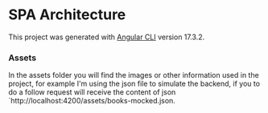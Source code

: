 # SPA Architecture

This project was generated with [Angular CLI](https://github.com/angular/angular-cli) version 17.3.2.


### Assets
In the assets folder you will find the images or other information used in the project, for example I'm using the json file to simulate the backend, if you to do a follow request will receive the content of json `http://localhost:4200/assets/books-mocked.json.
